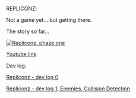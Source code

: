 REPLICONZ!

Not a game yet... but getting there.

The story so far...

[![Repliconz, phaze one](http://img.youtube.com/vi/I38kMAqzevg/0.jpg)](http://www.youtube.com/watch?v=I38kMAqzevg)

[Youtube link](http://www.youtube.com/watch?v=I38kMAqzevg)

Dev log:

[Repliconz - dev log 0](http://fuzzix.org/post/34/)

[Repliconz - dev log 1, Enemies, Collision Detection](http://fuzzix.org/post/35/)


